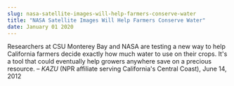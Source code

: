 ```yaml
---
slug: nasa-satellite-images-will-help-farmers-conserve-water
title: "NASA Satellite Images Will Help Farmers Conserve Water"
date: January 01 2020
---
```


<p>Researchers at CSU Monterey Bay and NASA are testing a new way to help California farmers decide exactly how much water to use on their crops. It's a tool that could eventually help growers anywhere save on a precious resource. – <em>KAZU</em> (NPR affiliate serving California's Central Coast), June 14, 2012
</p>
